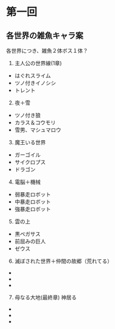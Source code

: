 # 第一回
## 各世界の雑魚キャラ案
各世界につき、雑魚２体ボス１体？

1. 主人公の世界線(1章)
- はぐれスライム
- ツノ付きイノシシ
- トレント

2. 夜＋雪
- ツノ付き狼
- カラス＆コウモリ
- 雪男、マシュマロウ

3. 魔王いる世界
- ガーゴイル
- サイクロプス
- ドラゴン

4. 電脳＋機械
- 弱暴走ロボット　
- 中暴走ロボット
- 強暴走ロボット

5. 雲の上
- 黒ペガサス
- 前屈みの巨人
- ゼウス

6. 滅ぼされた世界＋仲間の故郷（荒れてる）
- 
- 
-

7. 母なる大地(最終章) 神居る
- 
- 
- 
